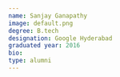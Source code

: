 ```yaml
---
name: Sanjay Ganapathy
image: default.png
degree: B.tech
designation: Google Hyderabad
graduated year: 2016
bio:
type: alumni
---
```

